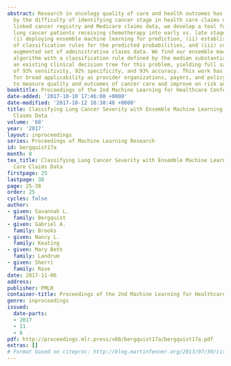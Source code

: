 ```yaml
---
abstract: Research in oncology quality of care and health outcomes has been limited
  by the difficulty of identifying cancer stage in health care claims data. Using
  linked cancer registry and Medicare claims data, we develop a tool for classifying
  lung cancer patients receiving chemotherapy into early vs. late stage cancer by
  (i) deploying ensemble machine learning for prediction, (ii) establishing a set
  of classification rules for the predicted probabilities, and (iii) considering an
  augmented set of administrative claims data. We find our ensemble machine learning
  algorithm with a classification rule defined by the median substantially outperforms
  an existing clinical decision tree for this problem, yielding full sample performance
  of 93% sensitivity, 92% specificity, and 93% accuracy. This work has the potential
  for broad applicability as provider organizations, payers, and policy makers seek
  to measure quality and outcomes of cancer care and improve on risk adjustment methods.
booktitle: Proceedings of the 2nd Machine Learning for Healthcare Conference
date-added: '2017-10-10 17:46:00 +0000'
date-modified: '2017-10-12 16:38:48 +0000'
title: Classifying Lung Cancer Severity with Ensemble Machine Learning in Health Care
  Claims Data
volume: '68'
year: '2017'
layout: inproceedings
series: Proceedings of Machine Learning Research
id: bergquist17a
month: 0
tex_title: Classifying Lung Cancer Severity with Ensemble Machine Learning in Health
  Care Claims Data
firstpage: 25
lastpage: 38
page: 25-38
order: 25
cycles: false
author:
- given: Savannah L.
  family: Bergquist
- given: Gabriel A.
  family: Brooks
- given: Nancy L.
  family: Keating
- given: Mary Beth
  family: Landrum
- given: Sherri
  family: Rose
date: 2017-11-06
address: 
publisher: PMLR
container-title: Proceedings of the 2nd Machine Learning for Healthcare Conference
genre: inproceedings
issued:
  date-parts:
  - 2017
  - 11
  - 6
pdf: http://proceedings.mlr.press/v68/bergquist17a/bergquist17a.pdf
extras: []
# Format based on citeproc: http://blog.martinfenner.org/2013/07/30/citeproc-yaml-for-bibliographies/
---
```

